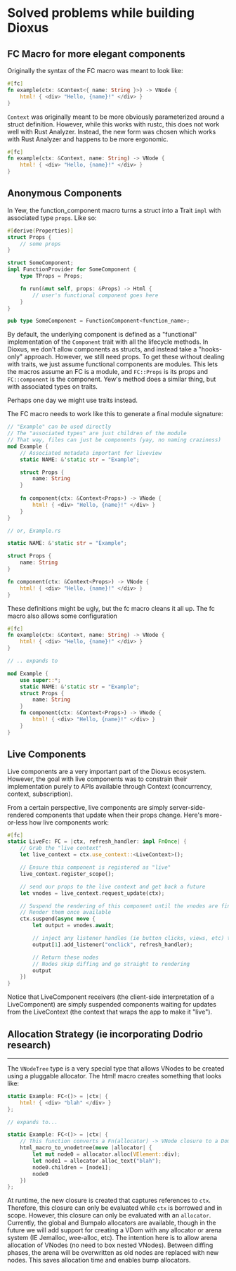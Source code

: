 # Solved problems while building Dioxus

## FC Macro for more elegant components
Originally the syntax of the FC macro was meant to look like:

```rust
#[fc]
fn example(ctx: &Context<{ name: String }>) -> VNode {
    html! { <div> "Hello, {name}!" </div> }
}
```

`Context` was originally meant to be more obviously parameterized around a struct definition. However, while this works with rustc, this does not work well with Rust Analyzer. Instead, the new form was chosen which works with Rust Analyzer and happens to be more ergonomic. 

```rust
#[fc]
fn example(ctx: &Context, name: String) -> VNode {
    html! { <div> "Hello, {name}!" </div> }
}
```

## Anonymous Components

In Yew, the function_component macro turns a struct into a Trait `impl` with associated type `props`. Like so:

```rust
#[derive(Properties)]
struct Props {
    // some props
}

struct SomeComponent;
impl FunctionProvider for SomeComponent {
    type TProps = Props;

    fn run(&mut self, props: &Props) -> Html {
        // user's functional component goes here
    }
}

pub type SomeComponent = FunctionComponent<function_name>;
```
By default, the underlying component is defined as a "functional" implementation of the `Component` trait with all the lifecycle methods. In Dioxus, we don't allow components as structs, and instead take a "hooks-only" approach. However, we still need props. To get these without dealing with traits, we just assume functional components are modules. This lets the macros assume an FC is a module, and `FC::Props` is its props and `FC::component` is the component. Yew's method does a similar thing, but with associated types on traits.

Perhaps one day we might use traits instead.

The FC macro needs to work like this to generate a final module signature:

```rust
// "Example" can be used directly
// The "associated types" are just children of the module
// That way, files can just be components (yay, no naming craziness)
mod Example {
    // Associated metadata important for liveview
    static NAME: &'static str = "Example";

    struct Props {
        name: String
    }
    
    fn component(ctx: &Context<Props>) -> VNode {
        html! { <div> "Hello, {name}!" </div> }
    }
}

// or, Example.rs

static NAME: &'static str = "Example";

struct Props {
    name: String
}

fn component(ctx: &Context<Props>) -> VNode {
    html! { <div> "Hello, {name}!" </div> }
}
```

These definitions might be ugly, but the fc macro cleans it all up. The fc macro also allows some configuration

```rust
#[fc]
fn example(ctx: &Context, name: String) -> VNode {
    html! { <div> "Hello, {name}!" </div> }
}

// .. expands to 

mod Example {
    use super::*;
    static NAME: &'static str = "Example";
    struct Props {
        name: String
    }    
    fn component(ctx: &Context<Props>) -> VNode {
        html! { <div> "Hello, {name}!" </div> }
    }
}
```



## Live Components
Live components are a very important part of the Dioxus ecosystem. However, the goal with live components was to constrain their implementation purely to APIs available through Context (concurrency, context, subscription). 

From a certain perspective, live components are simply server-side-rendered components that update when their props change. Here's more-or-less how live components work:

```rust
#[fc]
static LiveFc: FC = |ctx, refresh_handler: impl FnOnce| {
    // Grab the "live context"
    let live_context = ctx.use_context::<LiveContext>();

    // Ensure this component is registered as "live"
    live_context.register_scope();

    // send our props to the live context and get back a future
    let vnodes = live_context.request_update(ctx);

    // Suspend the rendering of this component until the vnodes are finished arriving
    // Render them once available
    ctx.suspend(async move {
        let output = vnodes.await;

        // inject any listener handles (ie button clicks, views, etc) to the parsed nodes
        output[1].add_listener("onclick", refresh_handler);

        // Return these nodes
        // Nodes skip diffing and go straight to rendering
        output
    })
}
```

Notice that LiveComponent receivers (the client-side interpretation of a LiveComponent) are simply suspended components waiting for updates from the LiveContext (the context that wraps the app to make it "live"). 

## Allocation Strategy (ie incorporating Dodrio research)
----
The `VNodeTree` type is a very special type that allows VNodes to be created using a pluggable allocator. The html! macro creates something that looks like:

```rust
static Example: FC<()> = |ctx| {
    html! { <div> "blah" </div> }
};

// expands to...

static Example: FC<()> = |ctx| {
    // This function converts a Fn(allocator) -> VNode closure to a DomTree struct that will later be evaluated.
    html_macro_to_vnodetree(move |allocator| {
        let mut node0 = allocator.alloc(VElement::div);
        let node1 = allocator.alloc_text("blah");
        node0.children = [node1];
        node0
    })
};
```
At runtime, the new closure is created that captures references to `ctx`. Therefore, this closure can only be evaluated while `ctx` is borrowed and in scope. However, this closure can only be evaluated with an `allocator`. Currently, the global and Bumpalo allocators are available, though in the future we will add support for creating a VDom with any allocator or arena system (IE Jemalloc, wee-alloc, etc). The intention here is to allow arena allocation of VNodes (no need to box nested VNodes). Between diffing phases, the arena will be overwritten as old nodes are replaced with new nodes. This saves allocation time and enables bump allocators.

